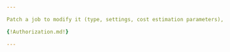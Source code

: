 ```yaml
---

Patch a job to modify it (type, settings, cost estimation parameters), submit or cancel it.

{!Authorization.md!}

---
```

